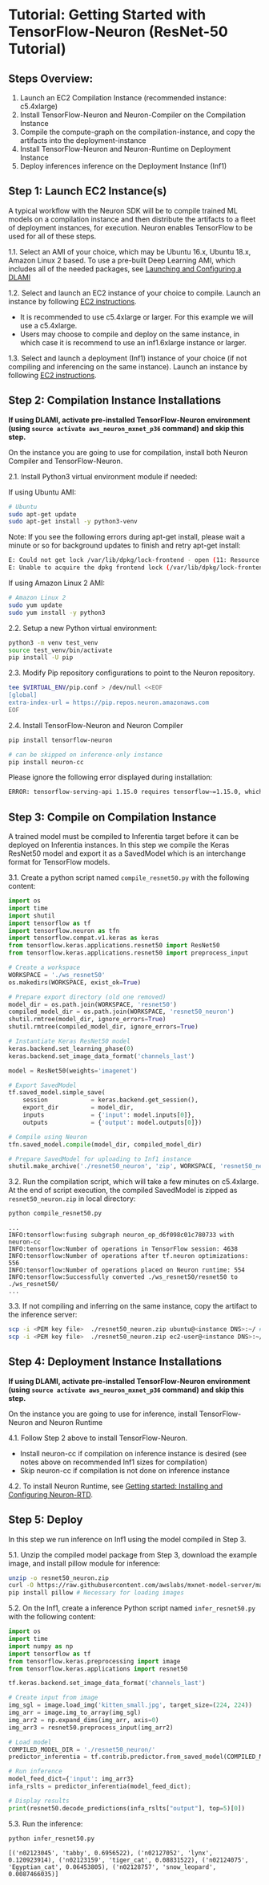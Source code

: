 # Tutorial: Getting Started with TensorFlow-Neuron (ResNet-50 Tutorial)

## Steps Overview:

1. Launch an EC2 Compilation Instance (recommended instance: c5.4xlarge)
2. Install TensorFlow-Neuron and Neuron-Compiler on the Compilation Instance
3. Compile the compute-graph on the compilation-instance, and copy the artifacts into the deployment-instance
4. Install TensorFlow-Neuron and Neuron-Runtime on Deployment Instance
5. Deploy inferences inference on the Deployment Instance (Inf1)

## Step 1: Launch EC2 Instance(s)

A typical workflow with the Neuron SDK will be to compile trained ML models on a compilation instance and then distribute the artifacts to a fleet of deployment instances, for execution. Neuron enables TensorFlow to be used for all of these steps.

1.1. Select an AMI of your choice, which may be Ubuntu 16.x, Ubuntu 18.x, Amazon Linux 2 based. To use a pre-built Deep Learning AMI, which includes all of the needed packages, see [Launching and Configuring a DLAMI](https://docs.aws.amazon.com/dlami/latest/devguide/launch-config.html)

1.2. Select and launch an EC2 instance of your choice to compile. Launch an instance by following [EC2 instructions](https://docs.aws.amazon.com/AWSEC2/latest/UserGuide/EC2_GetStarted.html#ec2-launch-instance).
  * It is recommended to use c5.4xlarge or larger. For this example we will use a c5.4xlarge.
  * Users may choose to compile and deploy on the same instance, in which case it is recommend to use an inf1.6xlarge instance or larger.

1.3. Select and launch a deployment (Inf1) instance of your choice (if not compiling and inferencing on the same instance). Launch an instance by following [EC2 instructions](https://docs.aws.amazon.com/AWSEC2/latest/UserGuide/EC2_GetStarted.html#ec2-launch-instance).


## Step 2: Compilation Instance Installations

**If using DLAMI, activate pre-installed TensorFlow-Neuron environment (using `source activate aws_neuron_mxnet_p36`  command) and skip this step.**

On the instance you are going to use for compilation, install both Neuron Compiler and  TensorFlow-Neuron.

2.1. Install Python3 virtual environment module if needed:

If using Ubuntu AMI:
```bash
# Ubuntu
sudo apt-get update
sudo apt-get install -y python3-venv
```
Note: If you see the following errors during apt-get install, please wait a minute or so for background updates to finish and retry apt-get install:

```bash
E: Could not get lock /var/lib/dpkg/lock-frontend - open (11: Resource temporarily unavailable)
E: Unable to acquire the dpkg frontend lock (/var/lib/dpkg/lock-frontend), is another process using it?
```

If using Amazon Linux 2 AMI:
```bash
# Amazon Linux 2
sudo yum update
sudo yum install -y python3
```
2.2. Setup a new Python virtual environment:
```bash
python3 -m venv test_venv
source test_venv/bin/activate
pip install -U pip
```
2.3. Modify Pip repository configurations to point to the Neuron repository.
```bash
tee $VIRTUAL_ENV/pip.conf > /dev/null <<EOF
[global]
extra-index-url = https://pip.repos.neuron.amazonaws.com
EOF
```
2.4. Install TensorFlow-Neuron and Neuron Compiler
```bash
pip install tensorflow-neuron
```
```bash
# can be skipped on inference-only instance
pip install neuron-cc
```

Please ignore the following error displayed during installation:
```bash
ERROR: tensorflow-serving-api 1.15.0 requires tensorflow~=1.15.0, which is not installed.
```

## Step 3: Compile on Compilation Instance

A trained model must be compiled to Inferentia target before it can be deployed on Inferentia instances.
In this step we compile the Keras ResNet50 model and export it as a SavedModel which is an interchange format for TensorFlow models.

3.1. Create a python script named `compile_resnet50.py` with the following content:
```python
import os
import time
import shutil
import tensorflow as tf
import tensorflow.neuron as tfn
import tensorflow.compat.v1.keras as keras
from tensorflow.keras.applications.resnet50 import ResNet50
from tensorflow.keras.applications.resnet50 import preprocess_input

# Create a workspace
WORKSPACE = './ws_resnet50'
os.makedirs(WORKSPACE, exist_ok=True)

# Prepare export directory (old one removed)
model_dir = os.path.join(WORKSPACE, 'resnet50')
compiled_model_dir = os.path.join(WORKSPACE, 'resnet50_neuron')
shutil.rmtree(model_dir, ignore_errors=True)
shutil.rmtree(compiled_model_dir, ignore_errors=True)

# Instantiate Keras ResNet50 model
keras.backend.set_learning_phase(0)
keras.backend.set_image_data_format('channels_last')

model = ResNet50(weights='imagenet')

# Export SavedModel
tf.saved_model.simple_save(
    session            = keras.backend.get_session(),
    export_dir         = model_dir,
    inputs             = {'input': model.inputs[0]},
    outputs            = {'output': model.outputs[0]})

# Compile using Neuron
tfn.saved_model.compile(model_dir, compiled_model_dir)    

# Prepare SavedModel for uploading to Inf1 instance
shutil.make_archive('./resnet50_neuron', 'zip', WORKSPACE, 'resnet50_neuron')
```
3.2. Run the compilation script, which will take a few minutes on c5.4xlarge. At the end of script execution, the compiled SavedModel is zipped as `resnet50_neuron.zip` in local directory:
```bash
python compile_resnet50.py
```
```
...
INFO:tensorflow:fusing subgraph neuron_op_d6f098c01c780733 with neuron-cc
INFO:tensorflow:Number of operations in TensorFlow session: 4638
INFO:tensorflow:Number of operations after tf.neuron optimizations: 556
INFO:tensorflow:Number of operations placed on Neuron runtime: 554
INFO:tensorflow:Successfully converted ./ws_resnet50/resnet50 to ./ws_resnet50/
...
```
3.3. If not compiling and inferring on the same instance, copy the artifact to the inference server:
```bash
scp -i <PEM key file>  ./resnet50_neuron.zip ubuntu@<instance DNS>:~/ # if Ubuntu-based AMI
scp -i <PEM key file>  ./resnet50_neuron.zip ec2-user@<instance DNS>:~/  # if using AML2-based AMI
```

## Step 4: Deployment Instance Installations

**If using DLAMI, activate pre-installed TensorFlow-Neuron environment (using `source activate aws_neuron_mxnet_p36`  command) and skip this step.**

On the instance you are going to use for inference, install TensorFlow-Neuron and Neuron Runtime

4.1. Follow Step 2 above to install TensorFlow-Neuron.
 * Install neuron-cc if compilation on inference instance is desired (see notes above on recommended Inf1 sizes for compilation)
 * Skip neuron-cc if compilation is not done on inference instance

4.2. To install Neuron Runtime, see [Getting started: Installing and Configuring Neuron-RTD](./../neuron-runtime/nrt_start.md).

## Step 5: Deploy

In this step we run inference on Inf1 using the model compiled in Step 3.

5.1. Unzip the compiled model package from Step 3, download the example image, and install pillow module for inference:
```bash
unzip -o resnet50_neuron.zip
curl -O https://raw.githubusercontent.com/awslabs/mxnet-model-server/master/docs/images/kitten_small.jpg
pip install pillow # Necessary for loading images
```

5.2. On the Inf1, create a inference Python script named `infer_resnet50.py` with the following content:
```python
import os
import time
import numpy as np
import tensorflow as tf
from tensorflow.keras.preprocessing import image
from tensorflow.keras.applications import resnet50

tf.keras.backend.set_image_data_format('channels_last')

# Create input from image
img_sgl = image.load_img('kitten_small.jpg', target_size=(224, 224))
img_arr = image.img_to_array(img_sgl)
img_arr2 = np.expand_dims(img_arr, axis=0)
img_arr3 = resnet50.preprocess_input(img_arr2)

# Load model
COMPILED_MODEL_DIR = './resnet50_neuron/'
predictor_inferentia = tf.contrib.predictor.from_saved_model(COMPILED_MODEL_DIR)

# Run inference
model_feed_dict={'input': img_arr3}
infa_rslts = predictor_inferentia(model_feed_dict);

# Display results
print(resnet50.decode_predictions(infa_rslts["output"], top=5)[0])
```

5.3. Run the inference:
```bash
python infer_resnet50.py
```
```
[('n02123045', 'tabby', 0.6956522), ('n02127052', 'lynx', 0.120923914), ('n02123159', 'tiger_cat', 0.08831522), ('n02124075', 'Egyptian_cat', 0.06453805), ('n02128757', 'snow_leopard', 0.0087466035)]
```
